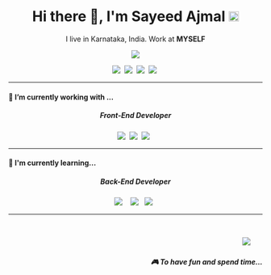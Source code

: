 <!-- # Introduction

- 👋 Hi, I’m @sayeedajmal..
- 👀 I’m interested in Programming/Coding..
- 😎 I will Become A Developer/Programmer, OneDay Inshallah.
- 🌱 I’m currently Experiencing JavaFx..
- 💓 I will Learn Flutter for Mobile Development.
- 💝 I Like Collaborate with New Programmers/Developers..
--->
 <h1 align='center'> Hi there 👋, I'm Sayeed Ajmal <img class="emoji" alt="boy" height="20" width="20" src="https://github.githubassets.com/images/icons/emoji/unicode/1f466.png"></h1>

<p align='center'>
  I live in Karnataka, India. Work at <b>MYSELF</b>
</p>

<p align='center'>
  <img src="https://visitor-badge.glitch.me/badge?page_id=StefanyVasc.StefanyVasc??style=for-the-badge&logo=appveyor">
</p>

<p align='center'>
 &nbsp;&nbsp;<a href="https://twitter.com/sayeedajmal6"><img src="https://img.shields.io/badge/twitter-%231DA1F2.svg?&style=for-the-badge&logo=twitter&logoColor=white" /></a>&nbsp;&nbsp;<a href="mailto:sayeedajmala06@gmail.com"><img src="https://img.shields.io/badge/gmail-%23D14836.svg?&style=for-the-badge&logo=gmail&logoColor=white" /></a>&nbsp;&nbsp;<a href="https://www.facebook.com/sayeedajmala06"><img src="https://img.shields.io/badge/Facebook-1877F2?style=for-the-badge&logo=facebook&logoColor=white"></a>&nbsp;&nbsp;<a href="https://www.instagram.com/sayeed__ajmal"><img src="https://img.shields.io/badge/Instagram-E4405F?style=for-the-badge&logo=instagram&logoColor=white"></a> &nbsp;&nbsp;
</p>

<hr>

<h4> 🔭 I’m currently working with ...</h4>

<h5 align="center">Front-End Developer</h5>

<p align="center">
  &nbsp;&nbsp;<img src="https://img.shields.io/badge/html5%20-%23e34f26.svg?&style=for-the-badge&logo=html5&logoColor=white" />&nbsp;&nbsp;<img src="https://img.shields.io/badge/CSS3-1572B6?&style=for-the-badge&logo=css3&logoColor=white" />&nbsp;&nbsp;<img src="https://img.shields.io/badge/Bootstrap-563D7C?style=for-the-badge&logo=bootstrap&logoColor=white">&nbsp; &nbsp;&nbsp;
</p>

<hr>

<h4>🌱 I'm currently learning...</h4>
<h5 align="center">Back-End Developer</h5>
<p align="center" >
   &nbsp;&nbsp;<a href="https://www.oracle.com/java/"><img src="https://img.shields.io/badge/Java-ED8B00?style=for-the-badge&logo=java&logoColor=white" /></a>&nbsp;&nbsp;&nbsp;&nbsp;<a href="https://www.php.net/"><img src="https://img.shields.io/badge/PHP-777BB4?style=for-the-badge&logo=php&logoColor=white" /></a>&nbsp;&nbsp;&nbsp;<a href="https://dart.dev/"><img src="https://img.shields.io/badge/Dart-0175C2?style=for-the-badge&logo=dart&logoColor=white" /></a>&nbsp;&nbsp;&nbsp;&nbsp;
</p>

<hr>

<br>
<p align="right">
  <a href="https://open.spotify.com/playlist/2w8GYqYdH6ve3g0nGcJcgE?si=7bCl8yynR2Saz4VPR6mDXQ"><img src="https://img.shields.io/badge/spotify-%231ED760.svg?&style=for-the-badge&logo=spotify&logoColor=white" /></a>&nbsp;&nbsp;&nbsp;&nbsp;&nbsp;&nbsp;
  <h5 align="right">🎮 To have fun and spend time...</h5>
</p>

